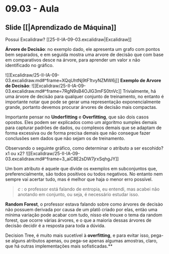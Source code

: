 # 09.03 - Aula

## Slide [[|Aprendizado de Máquina]]

Possui Excalidraw? [[25-II-IA-09-03.excalidraw|Excalidraw]]

**Árvore de Decisão**: no exemplo dado, ele apresenta um grafo com pontos bem separados, e em seguida mostra uma arvore de decisão que com base em comparativos desce na árvore, para aprender um valor x não identificado no gráfico.

![[Excalidraw/25-II-IA-09-03.excalidraw.md#^frame=XQqUhtNj9tF1tvyNZMW6j]]
**Exemplo de Arvore de Decisão**:
![[Excalidraw/25-II-IA-09-03.excalidraw.md#^frame=7RgN9sB4OJlG3mFS0tnVc]]
Trivialmente, há uma árvore de decisão para qualquer conjunto de treinamento, no entanto é importante notar que pode se gerar uma representação exponencialmente grande, portanto devemos procurar árvores de decisão mais compactas.

Importante pensar no **Underfitting** e **Overfitting**, que são dois casos opostos. Eles podem ser explicados como um algoritmo sumples demais para capturar padrões de dados, ou complexos demais que se adaptam de forma excessiva ou de forma precisa demais que não consegue fazer conclusões sem dados que não sejam os de treinamento.

Observando o seguinte gráfico, como determinar o atributo a ser escohido? x1 ou x2?
![[Excalidraw/25-II-IA-09-03.excalidraw.md#^frame=3_aiC8E2sDW7jrxSqhgJY]]

Um bom atributo é aquele que divide os exemplos em subconjuntos que, preferencialmente, são todos positivos ou todos negativos. No entanto nem sempre vai acertar tudo, mas é melhor que haja o menor erro possível.

> *c* : o professor está falando de entropia, eu entendi, mas acabei não anotando em conjunto, ou seja, é necessário estudar isso.

**Random Forest**, o professor estava falando sobre como árvores de decisào não possuem derivada por causa de um platô criado por elas, entào uma mínima variação pode acabar com tudo, nisso ele trouxe o tema da random forest, que ocorre várias árvores, e o que a maioria dessas árvores de decisão decidir é a resposta para toda a dúvida.

Decision Tree, é muito mais sucetível à **overfitting**, e para evitar isso, pega-se alguns atributos apenas, ou pega-se apenas algumas amostras, claro, que há outras implementações mais sofisticadas.**